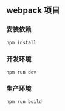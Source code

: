 ## webpack 项目
### 安装依赖
```
npm install
```
### 开发环境

```
npm run dev
```

### 生产环境
```
npm run build
```